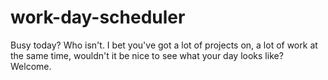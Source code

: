 # work-day-scheduler
Busy today? Who isn't. I bet you've got a lot of projects on, a lot of work at the same time, wouldn't it be nice to see what your day looks like? Welcome.
